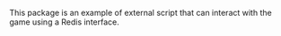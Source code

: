 This package is an example of external script that can interact with the game using a Redis interface.